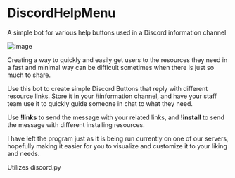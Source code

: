 # DiscordHelpMenu
A simple bot for various help buttons used in a Discord information channel

![image](https://github.com/bitbrink/DiscordHelpMenu/assets/74519953/d12c453e-fc28-44a6-b479-54d016117cc2)

Creating a way to quickly and easily get users to the resources they need in a fast and minimal way can be difficult sometimes when there is just so much to share.

Use this bot to create simple Discord Buttons that reply with different resource links. Store it in your #information channel, and have your staff team use it to quickly guide someone in chat to what they need.

Use **!links** to send the message with your related links, and **!install** to send the message with different installing resources.

I have left the program just as it is being run currently on one of our servers, hopefully making it easier for you to visualize and customize it to your liking and needs.

Utilizes discord.py
